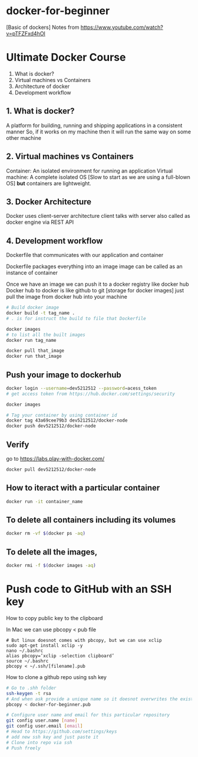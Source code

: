 # docker-for-beginner
[Basic of dockers] Notes from https://www.youtube.com/watch?v=pTFZFxd4hOI

# Ultimate Docker Course
1. What is docker?
2. Virtual machines vs Containers
3. Architecture of docker
4. Development workflow

## 1. What is docker?
A platform for building, running and shipping applications in a consistent manner
So, if it works on my machine then it will run the same way on some other machine

## 2. Virtual machines vs Containers
Container: An isolated environment for running an application
Virtual machine: A complete isolated OS [Slow to start as we are using a full-blown OS]
**but** containers are lightweight.

## 3. Docker Architecture
Docker uses client-server architecture
client talks with server also called as docker engine via REST API

## 4. Development workflow
Dockerfile that communicates with our application and container

Dockerfile packages everything into an image 
image can be called as an instance of container

Once we have an image we can push it to a docker registry like docker hub
Docker hub to docker is like github to git [storage for docker images]
just pull the image from docker hub into your machine 
```sh
# Build docker image
docker build -t tag_name .
# . is for instruct the build to file that Dockerfile

docker images
# to list all the built images
docker run tag_name

docker pull that_image
docker run that_image
```

## Push your image to dockerhub

```sh
docker login --username=dev5212512 --password=acess_token
# get access token from https://hub.docker.com/settings/security

docker images

# Tag your container by using container id
docker tag 43a69cee79b3 dev5212512/docker-node
docker push dev5212512/docker-node
```

## Verify

go to https://labs.play-with-docker.com/
```sh
docker pull dev5212512/docker-node
```

## How to iteract with a particular container
```sh
docker run -it container_name
```

## To delete all containers including its volumes
```sh
docker rm -vf $(docker ps -aq)
```

## To delete all the images,
```sh
docker rmi -f $(docker images -aq)
```

# Push code to GitHub with an SSH key
How to copy public key to the clipboard

In Mac we can use pbcopy < pub file

```
# But linux doesnot comes with pbcopy, but we can use xclip
sudo apt-get install xclip -y
nano ~/.bashrc
alias pbcopy=’xclip -selection clipboard’
source ~/.bashrc
pbcopy < ~/.ssh/[filename].pub
```

How to clone a github repo using ssh key

```sh
# Go to .shh folder
ssh-keygen -t rsa
# And when ask provide a unique name so it doesnot overwrites the existing keys
pbcopy < docker-for-beginner.pub 
```

```sh
# Configure user name and email for this particular repository
git config user.name [name]
git config user.email [email]
# Head to https://github.com/settings/keys
# add new ssh key and just paste it
# Clone into repo via ssh
# Push freely
```
